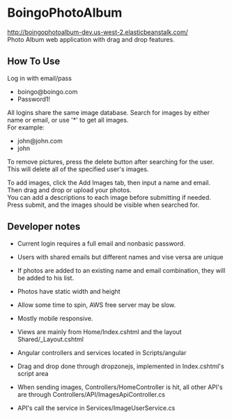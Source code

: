 # BoingoPhotoAlbum  
<http://boingophotoalbum-dev.us-west-2.elasticbeanstalk.com/>  
Photo Album web application with drag and drop features. 
  
## How To Use  
Log in with email/pass
   - boingo@boingo<span></span>.com
   - Password1!
  
All logins share the same image database.
Search for images by either name or email, or use '*' to get all images.  
For example:  
   - john@john<span></span>.com
   - john  
   
 To remove pictures, press the delete button after searching for the user.  
 This will delete all of the specified user's images.  
   
 To add images, click the Add Images tab, then input a name and email.  
 Then drag and drop or upload your photos.  
 You can add a descriptions to each image before submitting if needed.  
 Press submit, and the images should be visible when searched for.  
  

## Developer notes  
- Current login requires a full email and nonbasic password.
- Users with shared emails but different names and vise versa are unique  
- If photos are added to an existing name and email combination, they will be added to his list.  
- Photos have static width and height
- Allow some time to spin, AWS free server may be slow.
- Mostly mobile responsive.  
  
- Views are mainly from Home/Index.cshtml and the layout Shared/_Layout.cshtml  
- Angular controllers and services located in Scripts/angular  
- Drag and drop done through dropzonejs, implemented in Index.cshtml's script area  
- When sending images, Controllers/HomeController is hit, all other API's are through Controllers/API/ImagesApiController.cs  
- API's call the service in Services/ImageUserService.cs


